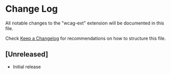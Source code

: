 # Change Log

All notable changes to the "wcag-ext" extension will be documented in this file.

Check [Keep a Changelog](http://keepachangelog.com/) for recommendations on how to structure this file.

## [Unreleased]

- Initial release